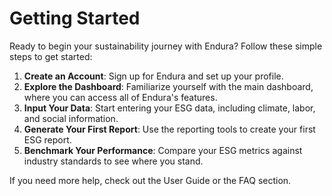# Getting Started

Ready to begin your sustainability journey with Endura? Follow these simple steps to get started:

1. **Create an Account**: Sign up for Endura and set up your profile.
2. **Explore the Dashboard**: Familiarize yourself with the main dashboard, where you can access all of Endura's features.
3. **Input Your Data**: Start entering your ESG data, including climate, labor, and social information.
4. **Generate Your First Report**: Use the reporting tools to create your first ESG report.
5. **Benchmark Your Performance**: Compare your ESG metrics against industry standards to see where you stand.

If you need more help, check out the User Guide or the FAQ section.
